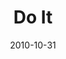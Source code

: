 ---
layout: message
category: message
series: "Game Change"
title: "Do It"
date: 2010-10-31
audio-description: "Find out the truth about Jesus' ministry and how it affects us at Crossroads."
audio: ""
audio-title: "The Day Crossroads Told the Truth"
audio-duration: "&#58;"
audio-description: "Brian Tome talks about being faithful to what God had called us to do."
audio: "http://s3.amazonaws.com/crossroadsaudiomessages/gamechange04.mp3"
audio-title: "Game Change - Do It"
audio-duration: "58&#58;22"
program-description: "Game Change - Do It (Program)"
program: "http://www.crossroads.net/players/media/hq/10_30-31_10Program.pdf"
program-title: "Game Change - Do It (Program)"
video-description: "Brian Tome talks about being faithful to what God has called us to do."
video-title: "Game Change - Do It"
video: "https://s3.amazonaws.com/crossroadsvideomessages/gamechange04.mp4"
---